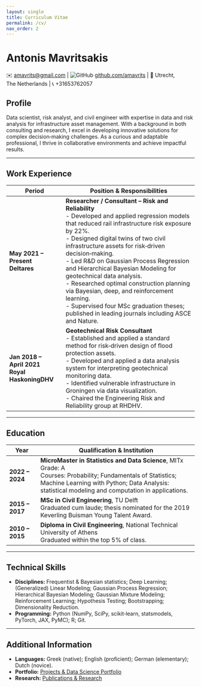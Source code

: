 ```yaml
---
layout: single
title: Curriculum Vitae
permalink: /cv/
nav_order: 2
---
```


#
# Antonis Mavritsakis

✉️ [amavrits@gmail.com](mailto:amavrits@gmail.com) | ![GitHub](https://img.shields.io/badge/-GitHub-181717?style=flat&logo=github&logoColor=white) [github.com/amavrits](https://github.com/amavrits) | 📍 Utrecht, The Netherlands | 📞 +31653762057

## Profile

Data scientist, risk analyst, and civil engineer with expertise in data and risk analysis for infrastructure asset management. With a background in both consulting and research, I excel in developing innovative solutions for complex decision‑making challenges. As a curious and adaptable professional, I thrive in collaborative environments and achieve impactful results.

---

## Work Experience

| **Period**                         | **Position & Responsibilities**                                                                                   |
|------------------------------------|------------------------------------------------------------------------------------------------------------------|
| **May 2021 – Present**<br>**Deltares**              | **Researcher / Consultant – Risk and Reliability**<br>- Developed and applied regression models that reduced rail infrastructure risk exposure by 22%.<br>- Designed digital twins of two civil infrastructure assets for risk‑driven decision‑making.<br>- Led R&D on Gaussian Process Regression and Hierarchical Bayesian Modeling for geotechnical data analysis.<br>- Researched optimal construction planning via Bayesian, deep, and reinforcement learning.<br>- Supervised four MSc graduation theses; published in leading journals including ASCE and Nature. |
| **Jan 2018 – April 2021**<br>**Royal HaskoningDHV** | **Geotechnical Risk Consultant**<br>- Established and applied a standard method for risk‑driven design of flood protection assets.<br>- Developed and applied a data analysis system for interpreting geotechnical monitoring data.<br>- Identified vulnerable infrastructure in Groningen via data visualization.<br>- Chaired the Engineering Risk and Reliability group at RHDHV. |

---

## Education

| **Year**      | **Qualification & Institution**                                                                                             |
|---------------|-----------------------------------------------------------------------------------------------------------------------------|
| **2022 – 2024** | **MicroMaster in Statistics and Data Science**, MITx<br>Grade: A<br>Courses: Probability; Fundamentals of Statistics; Machine Learning with Python; Data Analysis: statistical modeling and computation in applications. |
| **2015 – 2017** | **MSc in Civil Engineering**, TU Delft<br>Graduated cum laude; thesis nominated for the 2019 Keverling Buisman Young Talent Award. |
| **2010 – 2015** | **Diploma in Civil Engineering**, National Technical University of Athens<br>Graduated within the top 5% of class.        |

---

## Technical Skills

- **Disciplines:** Frequentist & Bayesian statistics; Deep Learning; (Generalized) Linear Modeling; Gaussian Process Regression; Hierarchical Bayesian Modeling; Gaussian Mixture Modeling; Reinforcement Learning; Hypothesis Testing; Bootstrapping; Dimensionality Reduction.
- **Programming:** Python (NumPy, SciPy, scikit‑learn, statsmodels, PyTorch, JAX, PyMC); R; Git.

---

## Additional Information

- **Languages:** Greek (native); English (proficient); German (elementary); Dutch (novice).
- **Portfolio:** [Projects & Data Science Portfolio](https://drive.google.com/drive/u/1/folders/1XlFOH_LvjLewhe7-28c271fGDNg0bOr1)
- **Research:** [Publications & Research](https://drive.google.com/drive/u/1/folders/1I0bPVKSetdSMh-3rwRK7Hb1SucbBghDT)
